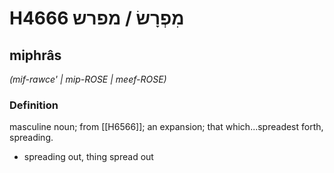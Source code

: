 # H4666 מִפְרָשׂ / מפרש

## miphrâs

_(mif-rawce' | mip-ROSE | meef-ROSE)_

### Definition

masculine noun; from [[H6566]]; an expansion; that which...spreadest forth, spreading.

- spreading out, thing spread out
